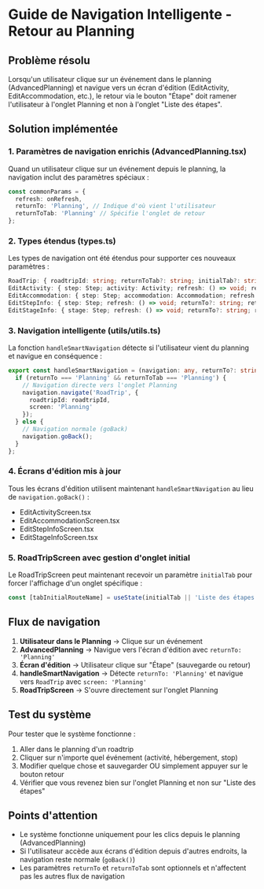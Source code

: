 # Guide de Navigation Intelligente - Retour au Planning

## Problème résolu
Lorsqu'un utilisateur clique sur un événement dans le planning (AdvancedPlanning) et navigue vers un écran d'édition (EditActivity, EditAccommodation, etc.), le retour via le bouton "Étape" doit ramener l'utilisateur à l'onglet Planning et non à l'onglet "Liste des étapes".

## Solution implémentée

### 1. Paramètres de navigation enrichis (AdvancedPlanning.tsx)
Quand un utilisateur clique sur un événement depuis le planning, la navigation inclut des paramètres spéciaux :
```typescript
const commonParams = {
  refresh: onRefresh,
  returnTo: 'Planning', // Indique d'où vient l'utilisateur
  returnToTab: 'Planning' // Spécifie l'onglet de retour
};
```

### 2. Types étendus (types.ts)
Les types de navigation ont été étendus pour supporter ces nouveaux paramètres :
```typescript
RoadTrip: { roadtripId: string; returnToTab?: string; initialTab?: string };
EditActivity: { step: Step; activity: Activity; refresh: () => void; returnTo?: string; returnToTab?: string; };
EditAccommodation: { step: Step; accommodation: Accommodation; refresh: () => void; returnTo?: string; returnToTab?: string; };
EditStepInfo: { step: Step; refresh: () => void; returnTo?: string; returnToTab?: string; };
EditStageInfo: { stage: Step; refresh: () => void; returnTo?: string; returnToTab?: string; };
```

### 3. Navigation intelligente (utils/utils.ts)
La fonction `handleSmartNavigation` détecte si l'utilisateur vient du planning et navigue en conséquence :
```typescript
export const handleSmartNavigation = (navigation: any, returnTo?: string, returnToTab?: string) => {
  if (returnTo === 'Planning' && returnToTab === 'Planning') {
    // Navigation directe vers l'onglet Planning
    navigation.navigate('RoadTrip', {
      roadtripId: roadtripId,
      screen: 'Planning'
    });
  } else {
    // Navigation normale (goBack)
    navigation.goBack();
  }
};
```

### 4. Écrans d'édition mis à jour
Tous les écrans d'édition utilisent maintenant `handleSmartNavigation` au lieu de `navigation.goBack()` :
- EditActivityScreen.tsx
- EditAccommodationScreen.tsx
- EditStepInfoScreen.tsx
- EditStageInfoScreen.tsx

### 5. RoadTripScreen avec gestion d'onglet initial
Le RoadTripScreen peut maintenant recevoir un paramètre `initialTab` pour forcer l'affichage d'un onglet spécifique :
```typescript
const [tabInitialRouteName] = useState(initialTab || 'Liste des étapes');
```

## Flux de navigation

1. **Utilisateur dans le Planning** → Clique sur un événement
2. **AdvancedPlanning** → Navigue vers l'écran d'édition avec `returnTo: 'Planning'`
3. **Écran d'édition** → Utilisateur clique sur "Étape" (sauvegarde ou retour)
4. **handleSmartNavigation** → Détecte `returnTo: 'Planning'` et navigue vers `RoadTrip` avec `screen: 'Planning'`
5. **RoadTripScreen** → S'ouvre directement sur l'onglet Planning

## Test du système

Pour tester que le système fonctionne :
1. Aller dans le planning d'un roadtrip
2. Cliquer sur n'importe quel événement (activité, hébergement, stop)
3. Modifier quelque chose et sauvegarder OU simplement appuyer sur le bouton retour
4. Vérifier que vous revenez bien sur l'onglet Planning et non sur "Liste des étapes"

## Points d'attention

- Le système fonctionne uniquement pour les clics depuis le planning (AdvancedPlanning)
- Si l'utilisateur accède aux écrans d'édition depuis d'autres endroits, la navigation reste normale (`goBack()`)
- Les paramètres `returnTo` et `returnToTab` sont optionnels et n'affectent pas les autres flux de navigation

